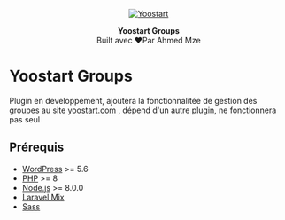 <p align="center">
    <a href="https://yoostart.com/">
        <img alt="Yoostart" src="https://yoostart.com/app/uploads/2019/09/LOGO-REDIMENTION-144x144.png">
    </a>
</p>

<p align="center">
  <strong>Yoostart Groups</strong>
  <br />
  Built avec ❤️Par Ahmed Mze
</p>

# Yoostart Groups

Plugin en developpement, ajoutera la fonctionnalitée de gestion des groupes au site [yoostart.com](https://yoostart.com)
, dépend d'un autre plugin, ne fonctionnera pas seul

## Prérequis

* [WordPress](https://wordpress.org/) >= 5.6
* [PHP](https://secure.php.net/manual/en/install.php) >= 8
* [Node.js](http://nodejs.org/) >= 8.0.0
* [Laravel Mix](https://laravel-mix.com/)
* [Sass](https://sass-lang.com/)
